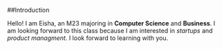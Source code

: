 ##Introduction

Hello! I am Eisha, an M23 majoring in **Computer Science** and **Business**. I am looking forward to this class because I am interested in *startups* and *product managment*. I look forward to learning with you.